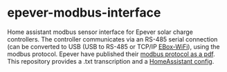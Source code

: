 # epever-modbus-interface
Home assistant modbus sensor interface for Epever solar charge controllers. The controller communicates via an RS-485 serial connection (can be converted to USB (USB to RS-485 or TCP/IP [EBox-WiFi](http://www.epsolarpv.com/en/index.php/Product/pro_content/id/731/am_id/139)), using the modbus protocol. Epever have published their [modbus protocol as a pdf](http://www.solar-elektro.cz/data/dokumenty/1733_modbus_protocol.pdf). 
This repository provides a .txt transcription and a [HomeAssistant config](https://home-assistant.io/components/sensor.modbus/). 
